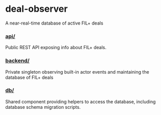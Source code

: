 # deal-observer

A near-real-time database of active FIL+ deals

### [api/](./api/)

Public REST API exposing info about FIL+ deals.

### [backend/](./backend/)

Private singleton observing built-in actor events and maintaining the database
of FIL+ deals

### [db/](./db/)

Shared component providing helpers to access the database, including database
schema migration scripts.
